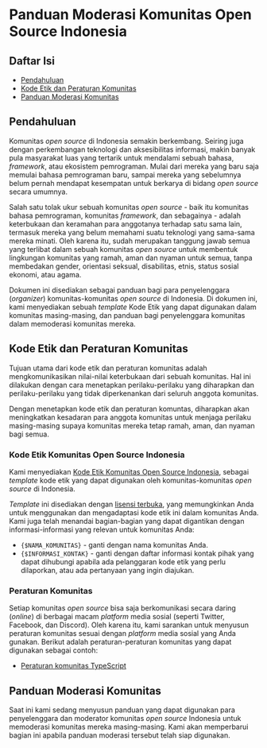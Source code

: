 # Panduan Moderasi Komunitas Open Source Indonesia

## Daftar Isi

- [Pendahuluan](#pendahuluan)
- [Kode Etik dan Peraturan Komunitas](#kode-etik-dan-peraturan-komunitas)
- [Panduan Moderasi Komunitas](#panduan-moderasi-komunitas)

## Pendahuluan

Komunitas _open source_ di Indonesia semakin berkembang. Seiring juga dengan perkembangan teknologi dan aksesibilitas informasi, makin banyak pula masyarakat luas yang tertarik untuk mendalami sebuah bahasa, _framework_, atau ekosistem pemrograman. Mulai dari mereka yang baru saja memulai bahasa pemrograman baru, sampai mereka yang sebelumnya belum pernah mendapat kesempatan untuk berkarya di bidang _open source_ secara umumnya.

Salah satu tolak ukur sebuah komunitas _open source_ - baik itu komunitas bahasa pemrograman, komunitas _framework_, dan sebagainya - adalah keterbukaan dan keramahan para anggotanya terhadap satu sama lain, termasuk mereka yang belum memahami suatu teknologi yang sama-sama mereka minati. Oleh karena itu, sudah merupakan tanggung jawab semua yang terlibat dalam sebuah komunitas _open source_ untuk membentuk lingkungan komunitas yang ramah, aman dan nyaman untuk semua, tanpa membedakan gender, orientasi seksual, disabilitas, etnis, status sosial ekonomi, atau agama.

Dokumen ini disediakan sebagai panduan bagi para penyelenggara (_organizer_) komunitas-komunitas _open source_ di Indonesia. Di dokumen ini, kami menyediakan sebuah _template_ Kode Etik yang dapat digunakan dalam komunitas masing-masing, dan panduan bagi penyelenggara komunitas dalam memoderasi komunitas mereka.

## Kode Etik dan Peraturan Komunitas

Tujuan utama dari kode etik dan peraturan komunitas adalah mengkomunikasikan nilai-nilai keterbukaan dari sebuah komunitas. Hal ini dilakukan dengan cara menetapkan perilaku-perilaku yang diharapkan dan perilaku-perilaku yang tidak diperkenankan dari seluruh anggota komunitas.

Dengan menetapkan kode etik dan peraturan komuntas, diharapkan akan meningkatkan kesadaran para anggota komunitas untuk menjaga perilaku masing-masing supaya komunitas mereka tetap ramah, aman, dan nyaman bagi semua.

### Kode Etik Komunitas Open Source Indonesia

Kami menyediakan [Kode Etik Komunitas Open Source Indonesia](CODE_OF_CONDUCT.md), sebagai _template_ kode etik yang dapat digunakan oleh komunitas-komunitas _open source_ di Indonesia.

_Template_ ini disediakan dengan [lisensi terbuka](https://creativecommons.org/licenses/by-sa/3.0/deed.id), yang memungkinkan Anda untuk menggunakan dan mengadaptasi kode etik ini dalam komunitas Anda. Kami juga telah menandai bagian-bagian yang dapat digantikan dengan informasi-informasi yang relevan untuk komunitas Anda:

- `{$NAMA_KOMUNITAS}` - ganti dengan nama komunitas Anda.
- `{$INFORMASI_KONTAK}` - ganti dengan daftar informasi kontak pihak yang dapat dihubungi apabila ada pelanggaran kode etik yang perlu dilaporkan, atau ada pertanyaan yang ingin diajukan.

### Peraturan Komunitas

Setiap komunitas _open source_ bisa saja berkomunikasi secara daring (_online_) di berbagai macam _platform_ media sosial (seperti Twitter, Facebook, dan Discord). Oleh karena itu, kami sarankan untuk menyusun peraturan komunitas sesuai dengan _platform_ media sosial yang Anda gunakan. Berikut adalah peraturan-peraturan komunitas yang dapat digunakan sebagai contoh:

- [Peraturan komunitas TypeScript](https://github.com/typescript-community/governance)

## Panduan Moderasi Komunitas

Saat ini kami sedang menyusun panduan yang dapat digunakan para penyelenggara dan moderator komunitas _open source_ Indonesia untuk memoderasi komunitas mereka masing-masing. Kami akan memperbarui bagian ini apabila panduan moderasi tersebut telah siap digunakan.
